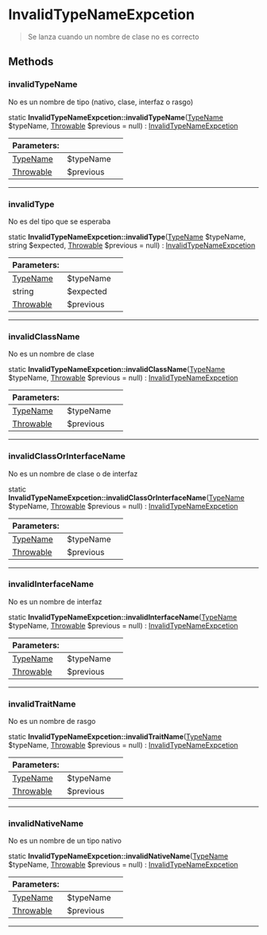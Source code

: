 
                                                                                                                                            
    
# InvalidTypeNameExpcetion


> Se lanza cuando un nombre de clase no es correcto
>
> 








## Methods

### invalidTypeName
No es un nombre de tipo (nativo, clase, interfaz o rasgo)


static **InvalidTypeNameExpcetion::invalidTypeName**([TypeName](../../../../TypeName.md) $typeName, [Throwable](../../../../Throwable.md) $previous = null) : [InvalidTypeNameExpcetion](../../../../InvalidTypeNameExpcetion.md)


|Parameters: | | |
| --- | --- | --- |
|[TypeName](../../../../TypeName.md) |$typeName |  |
|[Throwable](../../../../Throwable.md) |$previous |  |

---


### invalidType
No es del tipo que se esperaba


static **InvalidTypeNameExpcetion::invalidType**([TypeName](../../../../TypeName.md) $typeName, string $expected, [Throwable](../../../../Throwable.md) $previous = null) : [InvalidTypeNameExpcetion](../../../../InvalidTypeNameExpcetion.md)


|Parameters: | | |
| --- | --- | --- |
|[TypeName](../../../../TypeName.md) |$typeName |  |
|string |$expected |  |
|[Throwable](../../../../Throwable.md) |$previous |  |

---


### invalidClassName
No es un nombre de clase


static **InvalidTypeNameExpcetion::invalidClassName**([TypeName](../../../../TypeName.md) $typeName, [Throwable](../../../../Throwable.md) $previous = null) : [InvalidTypeNameExpcetion](../../../../InvalidTypeNameExpcetion.md)


|Parameters: | | |
| --- | --- | --- |
|[TypeName](../../../../TypeName.md) |$typeName |  |
|[Throwable](../../../../Throwable.md) |$previous |  |

---


### invalidClassOrInterfaceName
No es un nombre de clase o de interfaz


static **InvalidTypeNameExpcetion::invalidClassOrInterfaceName**([TypeName](../../../../TypeName.md) $typeName, [Throwable](../../../../Throwable.md) $previous = null) : [InvalidTypeNameExpcetion](../../../../InvalidTypeNameExpcetion.md)


|Parameters: | | |
| --- | --- | --- |
|[TypeName](../../../../TypeName.md) |$typeName |  |
|[Throwable](../../../../Throwable.md) |$previous |  |

---


### invalidInterfaceName
No es un nombre de interfaz


static **InvalidTypeNameExpcetion::invalidInterfaceName**([TypeName](../../../../TypeName.md) $typeName, [Throwable](../../../../Throwable.md) $previous = null) : [InvalidTypeNameExpcetion](../../../../InvalidTypeNameExpcetion.md)


|Parameters: | | |
| --- | --- | --- |
|[TypeName](../../../../TypeName.md) |$typeName |  |
|[Throwable](../../../../Throwable.md) |$previous |  |

---


### invalidTraitName
No es un nombre de rasgo


static **InvalidTypeNameExpcetion::invalidTraitName**([TypeName](../../../../TypeName.md) $typeName, [Throwable](../../../../Throwable.md) $previous = null) : [InvalidTypeNameExpcetion](../../../../InvalidTypeNameExpcetion.md)


|Parameters: | | |
| --- | --- | --- |
|[TypeName](../../../../TypeName.md) |$typeName |  |
|[Throwable](../../../../Throwable.md) |$previous |  |

---


### invalidNativeName
No es un nombre de un tipo nativo


static **InvalidTypeNameExpcetion::invalidNativeName**([TypeName](../../../../TypeName.md) $typeName, [Throwable](../../../../Throwable.md) $previous = null) : [InvalidTypeNameExpcetion](../../../../InvalidTypeNameExpcetion.md)


|Parameters: | | |
| --- | --- | --- |
|[TypeName](../../../../TypeName.md) |$typeName |  |
|[Throwable](../../../../Throwable.md) |$previous |  |

---


                                                                                                                                                                                                                                                                                                                                                                                                            
    
                                                                                                                                                                                                                                                                             
                
